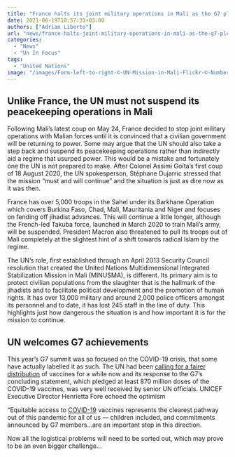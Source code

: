 ```yaml
---
title: "France halts its joint military operations in Mali as the G7 pledge 870 million doses of vaccine to the world"
date: 2021-06-19T10:57:31+03:00
authors: ["Adrian Liberto"]
url: "news/france-halts-joint-military-operations-in-mali-as-the-g7-pledge-870-million-doses-of-vaccine"
categories: 
  - "News"
  - "Un In Focus"
tags: 
  - "United Nations"
image: "/images/Form-left-to-right-©-UN-Mission-in-Mali-Flickr-©-Number-10-Flickr-.jpg"
---
```


## **Unlike France, the UN must not suspend its peacekeeping operations** in Mali

Following Mali’s latest coup on May 24, France decided to stop joint military operations with Malian forces until it is convinced that a civilian government will be returning to power. Some may argue that the UN should also take a step back and suspend its peacekeeping operations rather than indirectly aid a regime that usurped power. This would be a mistake and fortunately one the UN is not prepared to make. After Colonel Assimi Goïta’s first coup of 18 August 2020, the UN spokesperson, Stéphane Dujarric stressed that the mission “must and will continue” and the situation is just as dire now as it was then.

France has over 5,000 troops in the Sahel under its Barkhane Operation which covers Burkina Faso, Chad, Mali, Mauritania and Niger and focuses on fending off jihadist advances. This will continue a little longer, although the French-led Takuba force, launched in March 2020 to train Mali’s army, will be suspended. President Macron also threatened to pull its troops out of Mali completely at the slightest hint of a shift towards radical Islam by the regime.

The UN’s role, first established through an April 2013 Security Council resolution that created the United Nations Multidimensional Integrated Stabilization Mission in Mali (MINUSMA), is different. Its primary aim is to protect civilian populations from the slaughter that is the hallmark of the jihadists and to facilitate political development and the promotion of human rights. It has over 13,000 military and around 2,000 police officers amongst its personnel and to date, it has lost 245 staff in the line of duty. This highlights just how dangerous the situation is and how important it is for the mission to continue.

## ****UN welcomes G7 achievements****

This year’s G7 summit was so focused on the COVID-19 crisis, that some have actually labelled it as such. The UN had been [calling for a fairer distribution](https://un-aligned.org/the-gordian-magazine/gordian-june-issue-vol-4/) of vaccines for a while now and its response to the G7’s concluding statement, which pledged at least 870 million doses of the COVID-19 vaccines, was very well received by senior UN officials. UNICEF Executive Director Henrietta Fore echoed the optimism

“Equitable access to [COVID-19](https://www.un.org/coronavirus) vaccines represents the clearest pathway out of this pandemic for all of us — children included, and commitments announced by G7 members…are an important step in this direction.

Now all the logistical problems will need to be sorted out, which may prove to be an even bigger challenge...

